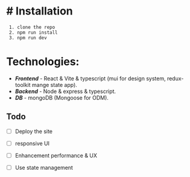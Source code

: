 


# **# Installation**  
     1. clone the repo
     2. npm run install
     3. npm run dev


# Technologies:

 - ***Frontend*** - React & Vite & typescript (mui for design system, redux-toolkit mange state app).
 - ***Backend*** - Node & express & typescript.
 - ***DB*** - mongoDB (Mongoose for ODM).

## Todo

 - [ ] Deploy the site
 - [ ] responsive UI
 - [ ] Enhancement performance & UX
 - [ ] Use state management 

